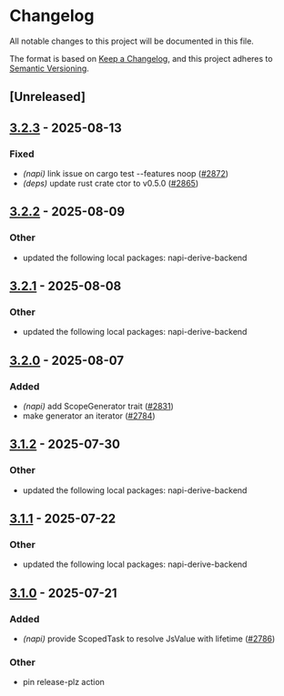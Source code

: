 # Changelog

All notable changes to this project will be documented in this file.

The format is based on [Keep a Changelog](https://keepachangelog.com/en/1.0.0/),
and this project adheres to [Semantic Versioning](https://semver.org/spec/v2.0.0.html).

## [Unreleased]

## [3.2.3](https://github.com/napi-rs/napi-rs/compare/napi-derive-v3.2.2...napi-derive-v3.2.3) - 2025-08-13

### Fixed

- _(napi)_ link issue on cargo test --features noop ([#2872](https://github.com/napi-rs/napi-rs/pull/2872))
- _(deps)_ update rust crate ctor to v0.5.0 ([#2865](https://github.com/napi-rs/napi-rs/pull/2865))

## [3.2.2](https://github.com/napi-rs/napi-rs/compare/napi-derive-v3.2.1...napi-derive-v3.2.2) - 2025-08-09

### Other

- updated the following local packages: napi-derive-backend

## [3.2.1](https://github.com/napi-rs/napi-rs/compare/napi-derive-v3.2.0...napi-derive-v3.2.1) - 2025-08-08

### Other

- updated the following local packages: napi-derive-backend

## [3.2.0](https://github.com/napi-rs/napi-rs/compare/napi-derive-v3.1.2...napi-derive-v3.2.0) - 2025-08-07

### Added

- _(napi)_ add ScopeGenerator trait ([#2831](https://github.com/napi-rs/napi-rs/pull/2831))
- make generator an iterator ([#2784](https://github.com/napi-rs/napi-rs/pull/2784))

## [3.1.2](https://github.com/napi-rs/napi-rs/compare/napi-derive-v3.1.1...napi-derive-v3.1.2) - 2025-07-30

### Other

- updated the following local packages: napi-derive-backend

## [3.1.1](https://github.com/napi-rs/napi-rs/compare/napi-derive-v3.1.0...napi-derive-v3.1.1) - 2025-07-22

### Other

- updated the following local packages: napi-derive-backend

## [3.1.0](https://github.com/napi-rs/napi-rs/compare/napi-derive-v3.0.0...napi-derive-v3.1.0) - 2025-07-21

### Added

- _(napi)_ provide ScopedTask to resolve JsValue with lifetime ([#2786](https://github.com/napi-rs/napi-rs/pull/2786))

### Other

- pin release-plz action

